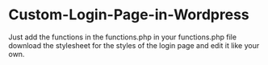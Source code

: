 # Custom-Login-Page-in-Wordpress

  Just add the functions in the functions.php in your functions.php file
  download the stylesheet for the styles of the login page and edit it like your own.
